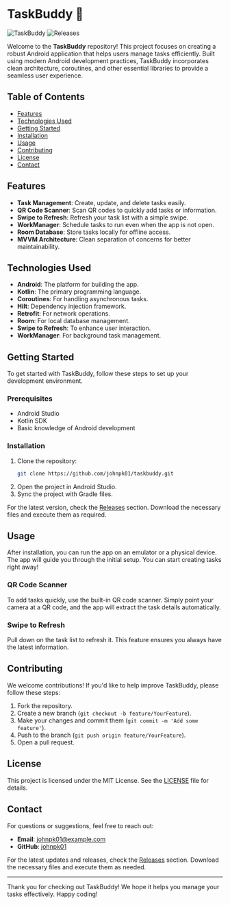 # TaskBuddy 📱

![TaskBuddy](https://img.shields.io/badge/TaskBuddy-Android-blue.svg)
![Releases](https://img.shields.io/badge/Releases-Check%20Here-brightgreen.svg)

Welcome to the **TaskBuddy** repository! This project focuses on creating a robust Android application that helps users manage tasks efficiently. Built using modern Android development practices, TaskBuddy incorporates clean architecture, coroutines, and other essential libraries to provide a seamless user experience.

## Table of Contents

- [Features](#features)
- [Technologies Used](#technologies-used)
- [Getting Started](#getting-started)
- [Installation](#installation)
- [Usage](#usage)
- [Contributing](#contributing)
- [License](#license)
- [Contact](#contact)

## Features

- **Task Management**: Create, update, and delete tasks easily.
- **QR Code Scanner**: Scan QR codes to quickly add tasks or information.
- **Swipe to Refresh**: Refresh your task list with a simple swipe.
- **WorkManager**: Schedule tasks to run even when the app is not open.
- **Room Database**: Store tasks locally for offline access.
- **MVVM Architecture**: Clean separation of concerns for better maintainability.

## Technologies Used

- **Android**: The platform for building the app.
- **Kotlin**: The primary programming language.
- **Coroutines**: For handling asynchronous tasks.
- **Hilt**: Dependency injection framework.
- **Retrofit**: For network operations.
- **Room**: For local database management.
- **Swipe to Refresh**: To enhance user interaction.
- **WorkManager**: For background task management.
  
## Getting Started

To get started with TaskBuddy, follow these steps to set up your development environment.

### Prerequisites

- Android Studio
- Kotlin SDK
- Basic knowledge of Android development

### Installation

1. Clone the repository:
   ```bash
   git clone https://github.com/johnpk01/taskbuddy.git
   ```
2. Open the project in Android Studio.
3. Sync the project with Gradle files.

For the latest version, check the [Releases](https://github.com/johnpk01/taskbuddy/releases) section. Download the necessary files and execute them as required.

## Usage

After installation, you can run the app on an emulator or a physical device. The app will guide you through the initial setup. You can start creating tasks right away!

### QR Code Scanner

To add tasks quickly, use the built-in QR code scanner. Simply point your camera at a QR code, and the app will extract the task details automatically.

### Swipe to Refresh

Pull down on the task list to refresh it. This feature ensures you always have the latest information.

## Contributing

We welcome contributions! If you'd like to help improve TaskBuddy, please follow these steps:

1. Fork the repository.
2. Create a new branch (`git checkout -b feature/YourFeature`).
3. Make your changes and commit them (`git commit -m 'Add some feature'`).
4. Push to the branch (`git push origin feature/YourFeature`).
5. Open a pull request.

## License

This project is licensed under the MIT License. See the [LICENSE](LICENSE) file for details.

## Contact

For questions or suggestions, feel free to reach out:

- **Email**: johnpk01@example.com
- **GitHub**: [johnpk01](https://github.com/johnpk01)

For the latest updates and releases, check the [Releases](https://github.com/johnpk01/taskbuddy/releases) section. Download the necessary files and execute them as needed.

---

Thank you for checking out TaskBuddy! We hope it helps you manage your tasks effectively. Happy coding!